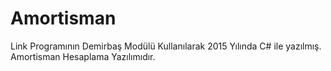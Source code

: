 # Amortisman
Link Programının Demirbaş Modülü Kullanılarak 2015 Yılında C# ile yazılmış. Amortisman Hesaplama Yazılımıdır.
